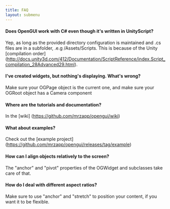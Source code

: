 ```yaml
---
title: FAQ
layout: submenu
---
```


#### Does OpenGUI work with C# even though it's written in UnityScript?
Yep, as long as the provided directory configuration is maintained and .cs files are in a subfolder, .e.g /Assets/Scripts. This is because of the Unity [compilation order] (http://docs.unity3d.com/412/Documentation/ScriptReference/index.Script_compilation_28Advanced29.html).

#### I've created widgets, but nothing's displaying. What's wrong?
Make sure your OGPage object is the current one, and make sure your OGRoot object has a Camera component

#### Where are the tutorials and documentation?
In the [wiki] (https://github.com/mrzapp/opengui/wiki)  

#### What about examples?
Check out the [example project] (https://github.com/mrzapp/opengui/releases/tag/example)

#### How can I align objects relatively to the screen?
The "anchor" and "pivot" properties of the OGWidget and subclasses take care of that.  

#### How do I deal with different aspect ratios?
Make sure to use "anchor" and "stretch" to position your content, if you want it to be flexible.
